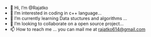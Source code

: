 - 👋 Hi, I’m @Rajatko
- 👀 I’m interested in coding in c++ language...
- 🌱 I’m currently learning Data stuctures and algorithms ...
- 💞️ I’m looking to collaborate on a open source project...
- 📫 How to reach me  ... you can mail me at rajatko614@gmail.com

<!---
Rajatko/Rajatko is a ✨ special ✨ repository because its `README.md` (this file) appears on your GitHub profile.
You can click the Preview link to take a look at your changes.
--->
